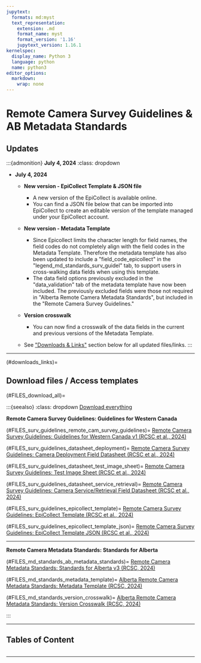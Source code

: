 ```yaml
---
jupytext:
  formats: md:myst
  text_representation:
    extension: .md
    format_name: myst
    format_version: '1.16'
    jupytext_version: 1.16.1
kernelspec:
  display_name: Python 3
  language: python
  name: python3
editor_options:
  markdown:
    wrap: none
---
```


# Remote Camera Survey Guidelines & AB Metadata Standards

## Updates

:::{admonition} **July 4, 2024**
:class: dropdown
- **July 4, 2024**

  - **New version - EpiCollect Template & JSON file**
     - A new version of the EpiCollect is available online.
     - You can find a JSON file below that can be imported into EpiCollect to create an editable version of the template managed under your EpiCollect account.

  - **New version - Metadata Template**
     - Since Epicollect limits the character length for field names, the field codes do not completely align with the field codes in the Metadata Template. Therefore the metadata template has also been updated to include a "field_code_epicollect" in the "legend_md_standards_surv_guidel" tab, to support users in cross-walking data fields when using this template.
     - The data field options previously excluded in the "data_validation" tab of the metadata template have now been included. The previously excluded fields were those not required in "Alberta Remote Camera Metadata Standards", but included in the "Remote Camera Survey Guidelines."

  - **Version crosswalk**
     - You can now find a crosswalk of the data fields in the current and previous versions of the Metadata Template.
     
  - See ["Downloads & Links"](#downloads_links) section below for all updated files/links.
:::

-----------------------------------------------------------------------------------------------------------------------------------  

(#downloads_links)=
## Download files / Access templates

(#FILES_download_all)=

:::{seealso}
:class: dropdown 
[Download everything](./1_survey-guidelines/downloadable/RC-Survey-Guidelines-v2_AB-Metadata-Standards-v3_2024-07-04.zip)


**Remote Camera Survey Guidelines: Guidelines for Western Canada**

(#FILES_surv_guidelines_remote_cam_survey_guidelines)=
[Remote Camera Survey Guidelines: Guidelines for Western Canada v1 (RCSC et al., 2024)](./1_survey-guidelines/downloadable/RCSC-WildCAM_RC-Survey-Guidelines-v2_2024-04-01.pdf)

(#FILES_surv_guidelines_datasheet_deployment)=
[Remote Camera Survey Guidelines: Camera Deployment Field Datasheet (RCSC et al., 2024)](./1_survey-guidelines/downloadable/RCSC-WildCAM_RC-Survey-Guidelines-v2_Deployment-Datasheet_2024-04-01.pdf)

(#FILES_surv_guidelines_datasheet_test_image_sheet)=
[Remote Camera Survey Guidelines: Test Image Sheet (RCSC et al., 2024)](./1_survey-guidelines/downloadable/RCSC-WildCAM_RC-Survey-Guidelines-v2_Test-Image-Sheet_2024-04-01.pdf)

(#FILES_surv_guidelines_datasheet_service_retrieval)=
[Remote Camera Survey Guidelines: Camera Service/Retrieval Field Datasheet (RCSC et al., 2024)](./1_survey-guidelines/downloadable/RCSC-WildCAM_RC-Survey-Guidelines-v2_ServiceRetrieval-Datasheet_2024-04-01.pdf)

(#FILES_surv_guidelines_epicollect_template)=
[Remote Camera Survey Guidelines: EpiCollect Template (RCSC et al., 2024)](https://five.epicollect.net/project/rcsc-and-wildcam-remote-camera-survey-guidelines)

(#FILES_surv_guidelines_epicollect_template_json)=
[Remote Camera Survey Guidelines: EpiCollect Template JSON (RCSC et al., 2024)](./1_survey-guidelines/downloadable/RCSC_AB-RC-Metadata-Standards-v3_EpiCollect-Template_2024-07-04.json)

***

**Remote Camera Metadata Standards: Standards for Alberta**

(#FILES_md_standards_ab_metadata_standards)=
[Remote Camera Metadata Standards: Standards for Alberta v3 (RCSC, 2024)](./2_metadata-standards/downloadable/RCSC_AB-RC-Metadata-Standards-v3_2024-07-04.pdf)

(#FILES_md_standards_metadata_template)=
[Alberta Remote Camera Metadata Standards: Metadata Template (RCSC, 2024)](./2_metadata-standards/downloadable/RCSC_AB-RC-Metadata-Standards-v3_Metadata-Template_2024-07-04.xlsm)

(#FILES_md_standards_version_crosswalk)=
[Alberta Remote Camera Metadata Standards: Version Crosswalk (RCSC, 2024)](./2_metadata-standards/downloadable/RC-Survey-Guidelines-AB-Metadata-Standards_VersionCrosswalk_2024-04-01.xlsx)

:::

-----------------------------------------------------------------------------------------------------------------------------------  
  

## Tables of Content

```{tableofcontents}
```

-----------------------------------------------------------------------------------------------------------------------------------  